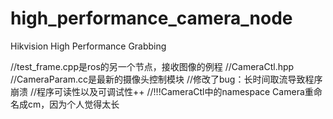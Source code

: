 # high_performance_camera_node
Hikvision High Performance Grabbing

//test_frame.cpp是ros的另一个节点，接收图像的例程
//CameraCtl.hpp
//CameraParam.cc是最新的摄像头控制模块
//修改了bug：长时间取流导致程序崩溃
//程序可读性以及可调试性++
//!!!CameraCtl中的namespace Camera重命名成cm，因为个人觉得太长
